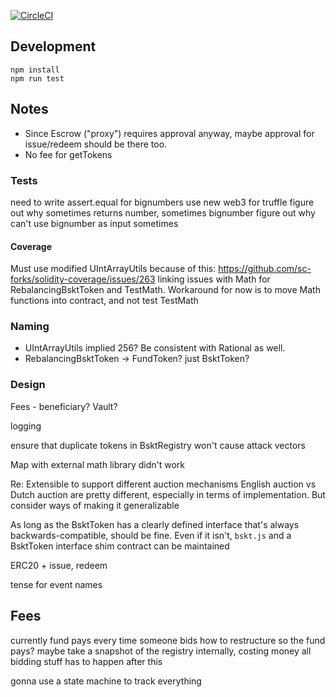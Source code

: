 
[![CircleCI](https://circleci.com/gh/cryptofinlabs/bskt-daf.svg?style=svg&circle-token=7995dda412f01e937103e630b5e8a021d5e29ba5)](https://circleci.com/gh/cryptofinlabs/bskt-daf)

## Development

    npm install
    npm run test

## Notes
- Since Escrow ("proxy") requires approval anyway, maybe approval for issue/redeem should be there too.
- No fee for getTokens

### Tests
need to write assert.equal for bignumbers
use new web3 for truffle
figure out why sometimes returns number, sometimes bignumber figure out why can't use bignumber as input sometimes

#### Coverage
Must use modified UIntArrayUtils because of this: https://github.com/sc-forks/solidity-coverage/issues/263
linking issues with Math for RebalancingBsktToken and TestMath. Workaround for now is to move Math functions into contract, and not test TestMath

### Naming
- UIntArrayUtils implied 256? Be consistent with Rational as well.
- RebalancingBsktToken -> FundToken? just BsktToken?

### Design
Fees - beneficiary?
Vault?

logging

ensure that duplicate tokens in BsktRegistry won't cause attack vectors


Map with external math library didn't work


Re: Extensible to support different auction mechanisms
English auction vs Dutch auction are pretty different, especially in terms of implementation.
But consider ways of making it generalizable

As long as the BsktToken has a clearly defined interface that's always backwards-compatible, should be fine.
Even if it isn't, `bskt.js` and a BsktToken interface shim contract can be maintained

ERC20 + issue, redeem

tense for event names


## Fees
currently fund pays every time someone bids
how to restructure so the fund pays?
maybe take a snapshot of the registry internally, costing money
all bidding stuff has to happen after this

gonna use a state machine to track everything
